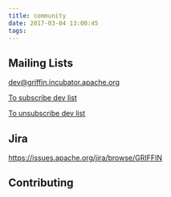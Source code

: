 ```yaml
---
title: community
date: 2017-03-04 13:00:45
tags:
---
```


## Mailing Lists

dev@griffin.incubator.apache.org 

[To subscribe dev list](mailto:dev-subscribe@griffin.incubator.apache.org)

[To unsubscribe dev list](mailto:dev-unsubscribe@griffin.incubator.apache.org)

## Jira

https://issues.apache.org/jira/browse/GRIFFIN

## Contributing








